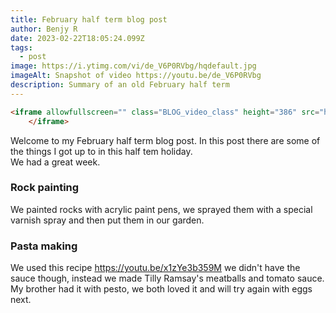 ```yaml
---
title: February half term blog post
author: Benjy R
date: 2023-02-22T18:05:24.099Z
tags:
  - post
image: https://i.ytimg.com/vi/de_V6P0RVbg/hqdefault.jpg
imageAlt: Snapshot of video https://youtu.be/de_V6P0RVbg
description: Summary of an old February half term
---
```

```html
<iframe allowfullscreen="" class="BLOG_video_class" height="386" src="https://www.youtube.com/embed/de_V6P0RVbg" width="404" youtube-src-id="de_V6P0RVbg">
    </iframe>
```

Welcome to my February half term blog post. In this post there are some of the things I got up to in this half tem holiday.\
We had a great week.

### **Rock painting**

We painted rocks with acrylic paint pens, we sprayed them with a special varnish spray and then put them in our garden.

### **Pasta making**

We used this recipe <https://youtu.be/x1zYe3b359M> we didn't have the sauce though, instead we made Tilly Ramsay's meatballs and tomato sauce. My brother had it with pesto, we both loved it and will try again with eggs next.